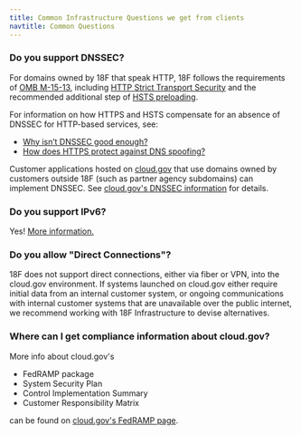 ```yaml
---
title: Common Infrastructure Questions we get from clients
navtitle: Common Questions
---
```


### Do you support DNSSEC?

For domains owned by 18F that speak HTTP, 18F follows the requirements of [OMB M-15-13](https://www.whitehouse.gov/sites/whitehouse.gov/files/omb/memoranda/2015/m-15-13.pdf), including [HTTP Strict Transport Security](https://https.cio.gov/hsts/) and the recommended additional step of [HSTS preloading](https://https.cio.gov/hsts/#hsts-preloading). 

For information on how HTTPS and HSTS compensate for an absence of DNSSEC for HTTP-based services, see:

* [Why isn’t DNSSEC good enough?](https://https.cio.gov/faq/#why-isn't-dnssec-good-enough%3f)
* [How does HTTPS protect against DNS spoofing?](https://https.cio.gov/faq/#how-does-https-protect-against-dns-spoofing%3f)

Customer applications hosted on [cloud.gov](https://cloud.gov) that use domains owned by customers outside 18F (such as partner agency subdomains) can implement DNSSEC. See [cloud.gov's DNSSEC information](https://cloud.gov/docs/apps/custom-domains/) for details.

### Do you support IPv6?

Yes! [More information.](https://cloud.gov/docs/apps/custom-domains/)

### Do you allow "Direct Connections"?

18F does not support direct connections, either via fiber or VPN, into the cloud.gov environment. If systems launched on cloud.gov either require initial data from an internal customer system, or ongoing communications with internal customer systems that are unavailable over the public internet, we recommend working with 18F Infrastructure to devise alternatives.

### Where can I get compliance information about cloud.gov?

More info about cloud.gov's

* FedRAMP package
* System Security Plan
* Control Implementation Summary
* Customer Responsibility Matrix

can be found on [cloud.gov's FedRAMP page](https://cloud.gov/overview/security/fedramp-tracker/#how-you-can-use-this-p-ato).
